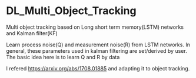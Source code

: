 # DL_Multi_Object_Tracking

Multi object tracking based on Long short term memory(LSTM) networks and Kalman filter(KF)

Learn process noise(Q) and measurement noise(R) from LSTM networks. In general, these parameters used in kalman filtering
are set/derived by user. The basic idea here is to learn Q and R by data

I refered https://arxiv.org/abs/1708.01885 and adapting it to object tracking.
